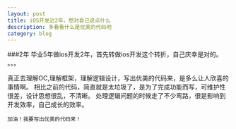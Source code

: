 ```yaml
---
layout: post
title: iOS开发近2年，想对自己说点什么
description: 多看看什么是优美的代码吧
category: blog
---
```

###2年
毕业5年做ios开发2年，首先转做ios开发这个转折，自己庆幸是对的。
。。。

真正去理解OC,理解框架，理解逻辑设计，写出优美的代码来，是多么让人欣喜的事情啊。
相比之前的代码，简直就是太垃圾了，是为了完成功能而写，可维护性很差，设计思想很乱，不清晰。
处理逻辑问题的时候走了不少弯路，很是影响到开发效率，自己成长的效率。


```
加油！我要写出优美的代码来！
```
